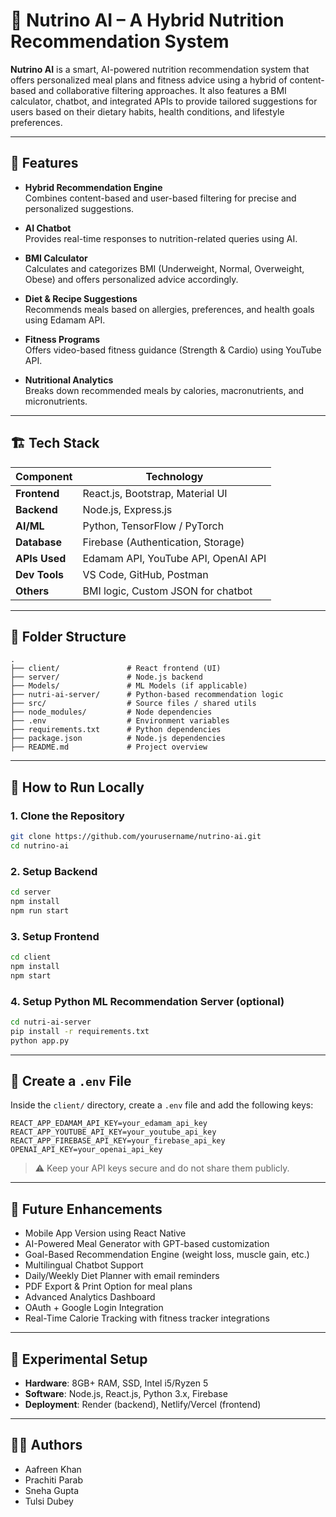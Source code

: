 
# 🥗 Nutrino AI – A Hybrid Nutrition Recommendation System

**Nutrino AI** is a smart, AI-powered nutrition recommendation system that offers personalized meal plans and fitness advice using a hybrid of content-based and collaborative filtering approaches. It also features a BMI calculator, chatbot, and integrated APIs to provide tailored suggestions for users based on their dietary habits, health conditions, and lifestyle preferences.

---

## 📌 Features

-  **Hybrid Recommendation Engine**  
  Combines content-based and user-based filtering for precise and personalized suggestions.

-  **AI Chatbot**  
  Provides real-time responses to nutrition-related queries using AI.

-  **BMI Calculator**  
  Calculates and categorizes BMI (Underweight, Normal, Overweight, Obese) and offers personalized advice accordingly.

-  **Diet & Recipe Suggestions**  
  Recommends meals based on allergies, preferences, and health goals using Edamam API.

-  **Fitness Programs**  
  Offers video-based fitness guidance (Strength & Cardio) using YouTube API.

-  **Nutritional Analytics**  
  Breaks down recommended meals by calories, macronutrients, and micronutrients.

---

## 🏗️ Tech Stack

| Component       | Technology                |
|----------------|---------------------------|
| **Frontend**    | React.js, Bootstrap, Material UI |
| **Backend**     | Node.js, Express.js       |
| **AI/ML**       | Python, TensorFlow / PyTorch |
| **Database**    | Firebase (Authentication, Storage) |
| **APIs Used**   | Edamam API, YouTube API, OpenAI API |
| **Dev Tools**   | VS Code, GitHub, Postman  |
| **Others**      | BMI logic, Custom JSON for chatbot |

---

## 📂 Folder Structure

```
.
├── client/               # React frontend (UI)
├── server/               # Node.js backend
├── Models/               # ML Models (if applicable)
├── nutri-ai-server/      # Python-based recommendation logic
├── src/                  # Source files / shared utils
├── node_modules/         # Node dependencies
├── .env                  # Environment variables
├── requirements.txt      # Python dependencies
├── package.json          # Node.js dependencies
├── README.md             # Project overview
```

---

## 🚀 How to Run Locally

### 1. Clone the Repository

```bash
git clone https://github.com/yourusername/nutrino-ai.git
cd nutrino-ai
```

### 2. Setup Backend

```bash
cd server
npm install
npm run start
```

### 3. Setup Frontend

```bash
cd client
npm install
npm start
```

### 4. Setup Python ML Recommendation Server (optional)

```bash
cd nutri-ai-server
pip install -r requirements.txt
python app.py
```

---

## 🔐 Create a `.env` File

Inside the `client/` directory, create a `.env` file and add the following keys:

```env
REACT_APP_EDAMAM_API_KEY=your_edamam_api_key
REACT_APP_YOUTUBE_API_KEY=your_youtube_api_key
REACT_APP_FIREBASE_API_KEY=your_firebase_api_key
OPENAI_API_KEY=your_openai_api_key
```

> ⚠️ Keep your API keys secure and do not share them publicly.

---

## 🌱 Future Enhancements

-  Mobile App Version using React Native
-  AI-Powered Meal Generator with GPT-based customization
-  Goal-Based Recommendation Engine (weight loss, muscle gain, etc.)
-  Multilingual Chatbot Support
-  Daily/Weekly Diet Planner with email reminders
-  PDF Export & Print Option for meal plans
-  Advanced Analytics Dashboard
-  OAuth + Google Login Integration
-  Real-Time Calorie Tracking with fitness tracker integrations

---

## 🧪 Experimental Setup

- **Hardware**: 8GB+ RAM, SSD, Intel i5/Ryzen 5
- **Software**: Node.js, React.js, Python 3.x, Firebase
- **Deployment**: Render (backend), Netlify/Vercel (frontend)

---

## 👨‍💻 Authors

- Aafreen Khan   
- Prachiti Parab  
- Sneha Gupta   
- Tulsi Dubey 
